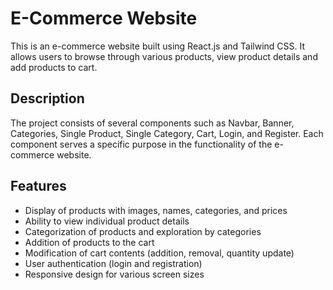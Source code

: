 # E-Commerce Website

This is an e-commerce website built using React.js and Tailwind CSS. It allows users to browse through various products, view product details and add products to cart.

## Description

The project consists of several components such as Navbar, Banner, Categories, Single Product, Single Category, Cart, Login, and Register. Each component serves a specific purpose in the functionality of the e-commerce website.

## Features

- Display of products with images, names, categories, and prices
- Ability to view individual product details
- Categorization of products and exploration by categories
- Addition of products to the cart
- Modification of cart contents (addition, removal, quantity update)
- User authentication (login and registration)
- Responsive design for various screen sizes
